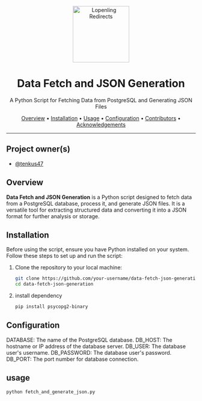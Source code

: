 <p align="center">
  <a href="https://openpecha.org"><img src="https://avatars.githubusercontent.com/u/82142807?s=400&u=19e108a15566f3a1449bafb03b8dd706a72aebcd&v=4" alt="Lopenling Redirects" width="150"></a>
</p>

<h1 align="center">Data Fetch and JSON Generation</h1>

<p align="center">A Python Script for Fetching Data from PostgreSQL and Generating JSON Files</p>

<p align="center">
  <a href="#overview">Overview</a> •
  <a href="#installation">Installation</a> •
  <a href="#usage">Usage</a> •
  <a href="#configuration">Configuration</a> •
  <a href="#contributors">Contributors</a> •
  <a href="#acknowledgements">Acknowledgements</a>
</p>

---
## Project owner(s)

<!-- Link to the repo owners' github profiles -->

- [@tenkus47](https://github.com/tenkus47)
  
## Overview

**Data Fetch and JSON Generation** is a Python script designed to fetch data from a PostgreSQL database, process it, and generate JSON files. It is a versatile tool for extracting structured data and converting it into a JSON format for further analysis or storage.

## Installation

Before using the script, ensure you have Python installed on your system. Follow these steps to set up and run the script:

1. Clone the repository to your local machine:

   ```bash
   git clone https://github.com/your-username/data-fetch-json-generation.git
   cd data-fetch-json-generation
   ```
2. install dependency

   ```bash
   pip install psycopg2-binary
   ```
   
## Configuration
   
   DATABASE: The name of the PostgreSQL database.
   DB_HOST: The hostname or IP address of the database server.
   DB_USER: The database user's username.
   DB_PASSWORD: The database user's password.
   DB_PORT: The port number for database connection.

## usage

   ```bash
   python fetch_and_generate_json.py
   ```
